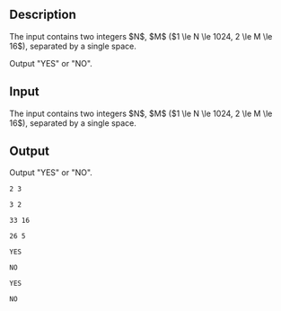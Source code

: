 ## Description

<div><div class="input-specification"><p>The input contains two integers $N$, $M$ ($1 \le N \le 1024, 2 \le M \le 16$), separated by a single space.</p></div><div class="output-specification"><p>Output "<span class="tex-font-style-tt">YES</span>" or "<span class="tex-font-style-tt">NO</span>".</p></div></div><p>  </p>

## Input

<p>The input contains two integers $N$, $M$ ($1 \le N \le 1024, 2 \le M \le 16$), separated by a single space.</p>

## Output

<p>Output "<span class="tex-font-style-tt">YES</span>" or "<span class="tex-font-style-tt">NO</span>".</p>





```input1
2 3
```




```input2
3 2
```




```input3
33 16
```




```input4
26 5
```




```output1
YES
```




```output2
NO
```




```output3
YES
```




```output4
NO
```



